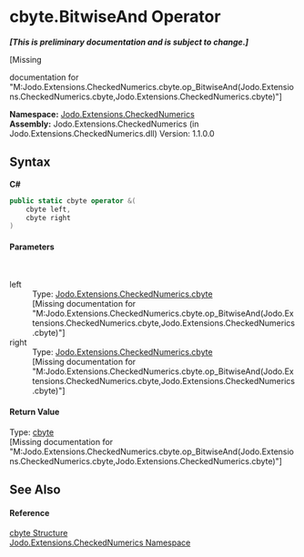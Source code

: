 # cbyte.BitwiseAnd Operator 
 _**\[This is preliminary documentation and is subject to change.\]**_

\[Missing <summary> documentation for "M:Jodo.Extensions.CheckedNumerics.cbyte.op_BitwiseAnd(Jodo.Extensions.CheckedNumerics.cbyte,Jodo.Extensions.CheckedNumerics.cbyte)"\]

**Namespace:**&nbsp;<a href="N_Jodo_Extensions_CheckedNumerics">Jodo.Extensions.CheckedNumerics</a><br />**Assembly:**&nbsp;Jodo.Extensions.CheckedNumerics (in Jodo.Extensions.CheckedNumerics.dll) Version: 1.1.0.0

## Syntax

**C#**<br />
``` C#
public static cbyte operator &(
	cbyte left,
	cbyte right
)
```


#### Parameters
&nbsp;<dl><dt>left</dt><dd>Type: <a href="T_Jodo_Extensions_CheckedNumerics_cbyte">Jodo.Extensions.CheckedNumerics.cbyte</a><br />\[Missing <param name="left"/> documentation for "M:Jodo.Extensions.CheckedNumerics.cbyte.op_BitwiseAnd(Jodo.Extensions.CheckedNumerics.cbyte,Jodo.Extensions.CheckedNumerics.cbyte)"\]</dd><dt>right</dt><dd>Type: <a href="T_Jodo_Extensions_CheckedNumerics_cbyte">Jodo.Extensions.CheckedNumerics.cbyte</a><br />\[Missing <param name="right"/> documentation for "M:Jodo.Extensions.CheckedNumerics.cbyte.op_BitwiseAnd(Jodo.Extensions.CheckedNumerics.cbyte,Jodo.Extensions.CheckedNumerics.cbyte)"\]</dd></dl>

#### Return Value
Type: <a href="T_Jodo_Extensions_CheckedNumerics_cbyte">cbyte</a><br />\[Missing <returns> documentation for "M:Jodo.Extensions.CheckedNumerics.cbyte.op_BitwiseAnd(Jodo.Extensions.CheckedNumerics.cbyte,Jodo.Extensions.CheckedNumerics.cbyte)"\]

## See Also


#### Reference
<a href="T_Jodo_Extensions_CheckedNumerics_cbyte">cbyte Structure</a><br /><a href="N_Jodo_Extensions_CheckedNumerics">Jodo.Extensions.CheckedNumerics Namespace</a><br />